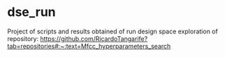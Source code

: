 # dse_run
Project of scripts and results obtained of run design space exploration of repository: https://github.com/RicardoTangarife?tab=repositories#:~:text=Mfcc_hyperparameters_search 
